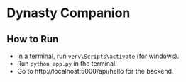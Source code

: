 # Dynasty Companion


## How to Run

* In a terminal, run `venv\Scripts\activate` (for windows).
* Run `python app.py` in the terminal.
* Go to http://localhost:5000/api/hello for the backend.
